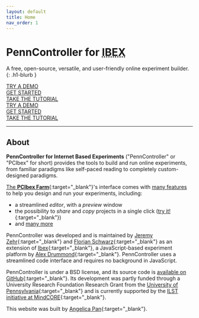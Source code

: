 ```yaml
---
layout: default
title: Home
nav_order: 1
---
```


# PennController for <abbr title="Internet Based Experiments">IBEX</abbr>

A free, open-source, versatile, and user-friendly online experiment builder.
{: .h1-blurb }

<div class="desktop-only flex-row-wrap mt-4">
  <div>
    <a href="https://farm.pcibex.net/r/AeTXMk/" class="btn btn-purple" target="_blank">TRY A DEMO</a>
  </div>
  <div>
    <a href="{{site.baseurl}}/core-concepts" class="btn" target="_blank">GET STARTED</a>
  </div>
  <div>
    <a href="{{site.baseurl}}/basic-tutorial" class="btn" target="_blank">TAKE THE TUTORIAL</a>
  </div>
</div>

<div class="mobile-only flex-column-wrap">
  <div class="centered-100 py-2">
    <a href="https://farm.pcibex.net/r/AeTXMk/" class="btn btn-purple" target="_blank">TRY A DEMO</a>
  </div>
  <div class="centered-100 py-2">
    <a href="{{site.baseurl}}/core-concepts" class="btn" target="_blank">GET STARTED</a>
  </div>
  <div class="centered-100 py-2">
    <a href="{{site.baseurl}}/basic-tutorial" class="btn" target="_blank">TAKE THE TUTORIAL</a>
  </div>
</div>

---

## About

**PennController for Internet Based Experiments** ("PennController" or "PCIbex"
for short) provides the tools to build and run online experiments, from familiar
paradigms like self-paced reading to completely custom-designed paradigms.
<!-- Experiments can be uploaded to or imported from GitHub, making it easy to 
collaborate and share experiments.-->

[The **PCIbex Farm**](https://farm.pcibex.net/){:target="_blank"}'s interface comes with [many features]({{site.baseurl}}/announcements/2021-01-22-new-pcibex-farm/)
to help you design and run your experiments, including:
+ a streamlined *editor*, with a *preview* window
+ the possibility to *share* and *copy* projects in a single click ([try it!](https://farm.pcibex.net/r/QuFrkC/){:target="_blank"})
+ and [many more]({{site.baseurl}}/announcements/2021-01-22-new-pcibex-farm/)

PennController was developed and is maintained by
[Jeremy Zehr](https://sites.google.com/site/jeremyezehr/home){:target="_blank"}
and [Florian Schwarz](https://www.florianschwarz.net/){:target="_blank"}
as an extension of
[Ibex](https://ibex.spellout.net/){:target="_blank"},
a JavaScript-based experiment platform by [Alex Drummond](https://adrummond.net/){:target="_blank"}.
PennController uses a streamlined code interface and requires no background in JavaScript.

PennController is under a BSD license, and its source code is
[available on GitHub](https://github.com/PennController/penncontroller){:target="_blank"}.
Its development was partly funded through a University Research Foundation
Research Grant from the [University of Pennsylvania](https://www.upenn.edu/){:target="_blank"}
and is currently supported by the
[ILST initiative at MindCORE](https://web.sas.upenn.edu/langscience/){:target="_blank"}.

This website was built by [Angelica Pan](https://angelica-pan.com){:target="_blank"}.
